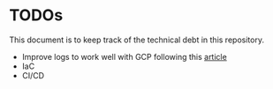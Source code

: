# TODOs

This document is to keep track of the technical debt in this repository.

- Improve logs to work well with GCP following this [article](https://cloud.google.com/trace/docs/setup/nodejs-ot)
- IaC
- CI/CD

